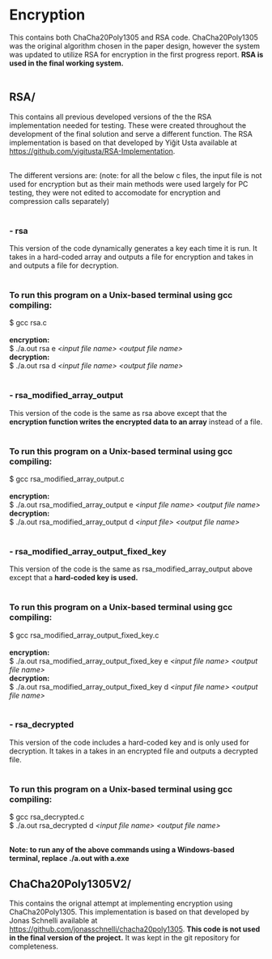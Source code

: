 # Encryption #
This contains both ChaCha20Poly1305 and RSA code. ChaCha20Poly1305 was the original algorithm chosen in the paper design, however the system was updated to utilize RSA for encryption in the first progress report. **RSA is used in the final working system.** <br /><br /> 

## RSA/
This contains all previous developed versions of the the RSA implementation needed for testing. These were created throughout the development of the final solution and serve a different function. The RSA implementation is based on that developed by Yiğit Usta available at https://github.com/yigitusta/RSA-Implementation. <br /><br />

The different versions are:
(note: for all the below c files, the input file is not used for encryption but as their main methods were used largely for PC testing, they were not edited to accomodate for encryption and compression calls separately) <br /><br /> 



### - rsa #
This version of the code dynamically generates a key each time it is run. It takes in a hard-coded array and outputs a file for encryption and takes in and outputs a file for decryption. <br /><br />

### To run this program on a Unix-based terminal using gcc compiling:
\$ gcc rsa.c <br /><br />
**encryption:** <br />
\$ ./a.out rsa e *\<input file name\> \<output file name\>* <br />
**decryption:** <br />
\$ ./a.out rsa d *\<input file name\> \<output file name\>* <br /><br />

### - rsa_modified_array_output #
This version of the code is the same as rsa above except that the **encryption function writes the encrypted data to an array** instead of a file. <br /><br />

### To run this program on a Unix-based terminal using gcc compiling:
\$ gcc rsa_modified_array_output.c <br /><br />
**encryption:** <br />
\$ ./a.out rsa_modified_array_output e *\<input file name\> \<output file name\>* <br />
**decryption:** <br />
\$ ./a.out rsa_modified_array_output d *\<input file\> \<output file name\>* <br /><br />

### - rsa_modified_array_output_fixed_key #
This version of the code is the same as rsa_modified_array_output above except that a **hard-coded key is used.** <br /><br />

### To run this program on a Unix-based terminal using gcc compiling:
\$ gcc rsa_modified_array_output_fixed_key.c <br /><br />
**encryption:** <br />
\$ ./a.out rsa_modified_array_output_fixed_key e *\<input file name\> \<output file name\>* <br />
**decryption:** <br />
\$ ./a.out rsa_modified_array_output_fixed_key d *\<input file name\> \<output file name\>* <br /><br />

### - rsa_decrypted #
This version of the code includes a hard-coded key and is only used for decryption. It takes in a takes in an encrypted file and outputs a decrypted file. <br /><br />

### To run this program on a Unix-based terminal using gcc compiling:
\$ gcc rsa_decrypted.c <br />
\$ ./a.out rsa_decrypted d *\<input file name\> \<output file name\>* <br /><br />

**Note: to run any of the above commands using a Windows-based terminal, replace ./a.out with a.exe**

## ChaCha20Poly1305V2/
This contains the orignal attempt at implementing encryption using ChaCha20Poly1305. This implementation is based on that developed by Jonas Schnelli available at https://github.com/jonasschnelli/chacha20poly1305. **This code is not used in the final version of the project.** It was kept in the git repository for completeness.

